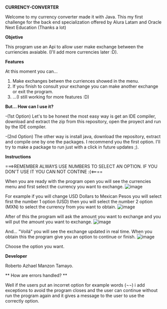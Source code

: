 **CURRENCY-CONVERTER**


Welcome to my currency converter made it with Java. This my first challenge for the back end specialization 
offered by Alura Latam and Oracle Next Education (Thanks a lot)


**Objetive**


This program use an Api to allow user make exchange between the curriencies
avaiable. (I'll add more currencies later :D).


**Features**


At this moment you can...
1. Make exchanges betwen the curriences showed in the menu.
2. If you finish to consult your exchange you can make another exchange or exit the program.
3. ...(I still working for more features :D)

   
**But... How can I use it?**


-(1st Option) Let's to be honest the most easy way is get an IDE compiler, download and extract the zip from this repository, open the proyect and run by the IDE compiler.


-(2nd Option) The other way is install java, download the repository, extract and compile one by one the packages.
I recommend you the first option. I'll try to make a package to run just with a click in future updates ;).


**Instructions**

===>REMEMBER ALWAYS USE NUMBERS TO SELECT AN OPTION. IF YOU DON'T USE IT YOU CAN NOT CONTINE :(<====


When you are ready with the program open you will see the currencies menu and first select the currency you want to exchange. 
![image](https://github.com/AzhaelMz/Currency-Converter/assets/158383050/b776bdd6-bb91-427a-936b-6c86823979b1)

For example if you will change USD Dollars to Mexican Pesos you will select first the number 1 option (USD) then you will select the
number 2 option (MXN)  to select the currency from you want to obtain.
![image](https://github.com/AzhaelMz/Currency-Converter/assets/158383050/cfc558e7-785b-4452-a56a-fbbcc796f819)


After of this the program will ask the amount you want to exchange and you will put the amount you want to exchange.
![image](https://github.com/AzhaelMz/Currency-Converter/assets/158383050/7cdb54db-bbbd-4096-929a-391f5ba5d2bd)


And... "Voilá" you will see the exchange updated in real time. When you obtain this the program give you an option to continue or finish.
![image](https://github.com/AzhaelMz/Currency-Converter/assets/158383050/4ef35873-18cd-441c-977b-915802539ac1)

Choose the option you want.


**Developer**


Roberto Azhael Manzon Tamayo.


** How are errors handled?  **


Well if the users put an incorret option for example words (¬¬) i add exceptions to avoid the program closes and the user can 
continue without run the program again and it gives a message to the user to use the correctly option.


